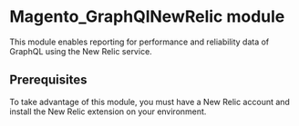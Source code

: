 # Magento_GraphQlNewRelic module

This module enables reporting for performance and reliability data of GraphQL using the New Relic service.

## Prerequisites

To take advantage of this module, you must have a New Relic account and install the New Relic extension on your environment.
